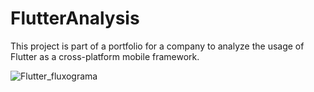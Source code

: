 # FlutterAnalysis
This project is part of a portfolio for a company to analyze the usage of Flutter as a cross-platform mobile framework.



![Flutter_fluxograma](https://github.com/Prussak/FlutterAnalysis/assets/60240971/7cb907ff-b8e5-4a66-b873-58fddf5835bc)
